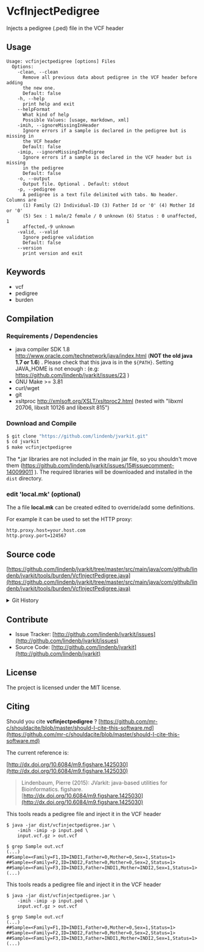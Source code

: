 # VcfInjectPedigree

Injects a pedigree (.ped) file in the VCF header


## Usage

```
Usage: vcfinjectpedigree [options] Files
  Options:
    -clean, --clean
      Remove all previous data about pedigree in the VCF header before adding 
      the new one.
      Default: false
    -h, --help
      print help and exit
    --helpFormat
      What kind of help
      Possible Values: [usage, markdown, xml]
    -imih, --ignoreMissingInHeader
      Ignore errors if a sample is declared in the pedigree but is missing in 
      the VCF header
      Default: false
    -imip, --ignoreMissingInPedigree
      Ignore errors if a sample is declared in the VCF header but is missing 
      in the pedigree
      Default: false
    -o, --output
      Output file. Optional . Default: stdout
    -p, --pedigree
      A pedigree is a text file delimited with tabs. No header. Columns are 
      (1) Family (2) Individual-ID (3) Father Id or '0' (4) Mother Id or '0' 
      (5) Sex : 1 male/2 female / 0 unknown (6) Status : 0 unaffected, 1 
      affected,-9 unknown
    -valid, --valid
      Ignore pedigree validation
      Default: false
    --version
      print version and exit

```


## Keywords

 * vcf
 * pedigree
 * burden


## Compilation

### Requirements / Dependencies

* java compiler SDK 1.8 http://www.oracle.com/technetwork/java/index.html (**NOT the old java 1.7 or 1.6**) . Please check that this java is in the `${PATH}`. Setting JAVA_HOME is not enough : (e.g: https://github.com/lindenb/jvarkit/issues/23 )
* GNU Make >= 3.81
* curl/wget
* git
* xsltproc http://xmlsoft.org/XSLT/xsltproc2.html (tested with "libxml 20706, libxslt 10126 and libexslt 815")


### Download and Compile

```bash
$ git clone "https://github.com/lindenb/jvarkit.git"
$ cd jvarkit
$ make vcfinjectpedigree
```

The *.jar libraries are not included in the main jar file, so you shouldn't move them (https://github.com/lindenb/jvarkit/issues/15#issuecomment-140099011 ).
The required libraries will be downloaded and installed in the `dist` directory.

### edit 'local.mk' (optional)

The a file **local.mk** can be created edited to override/add some definitions.

For example it can be used to set the HTTP proxy:

```
http.proxy.host=your.host.com
http.proxy.port=124567
```
## Source code 

[https://github.com/lindenb/jvarkit/tree/master/src/main/java/com/github/lindenb/jvarkit/tools/burden/VcfInjectPedigree.java](https://github.com/lindenb/jvarkit/tree/master/src/main/java/com/github/lindenb/jvarkit/tools/burden/VcfInjectPedigree.java)


<details>
<summary>Git History</summary>

```
Wed Sep 20 15:52:53 2017 +0200 ; moving to amalgamation ; https://github.com/lindenb/jvarkit/commit/fca74f53afa062f238c8a899ee0ee6e7cd15136c
Thu Sep 7 17:40:15 2017 +0200 ; move vcffilterso to spring ; https://github.com/lindenb/jvarkit/commit/21b527faa9f615f0eb8d479e42efa2b8bfe6dcce
Thu Sep 7 15:26:22 2017 +0200 ; adding unit test with testng ; https://github.com/lindenb/jvarkit/commit/980b8937646e706a83b10f6b1ceeb015f37bbcc1
Wed Sep 6 18:09:53 2017 +0200 ; moving to spring xml component ; https://github.com/lindenb/jvarkit/commit/2a697f0a6ac81ad0975fedd43ca2ff916f2920f0
Fri Aug 4 16:40:02 2017 +0200 ; cont ; https://github.com/lindenb/jvarkit/commit/57f08e720a97f952bab81961431d83accdefeae3
Thu Jun 22 13:16:05 2017 +0200 ; vcfloopovergenes ; https://github.com/lindenb/jvarkit/commit/aa4a6f29c853efddcee5678f9441d9994a2deee6
Wed May 17 14:09:36 2017 +0200 ; fix typo bioalcidae ; https://github.com/lindenb/jvarkit/commit/9db2344e7ce840df02c5a7b4e2a91d6f1a5f2e8d
Tue May 9 20:36:16 2017 +0200 ; cont ; https://github.com/lindenb/jvarkit/commit/517cc3660251857061fa955cce5c8e07362c5bee
Mon Apr 18 17:34:40 2016 +0200 ; cnot burden ; https://github.com/lindenb/jvarkit/commit/e0403a175b479d9e8bec1ced1e3f35715f404ad8
Fri Apr 15 17:09:59 2016 +0200 ; inject pedigree ; https://github.com/lindenb/jvarkit/commit/f9a18a1ce155a78b2e430d8d7860d0cab8f33722
```

</details>

## Contribute

- Issue Tracker: [http://github.com/lindenb/jvarkit/issues](http://github.com/lindenb/jvarkit/issues)
- Source Code: [http://github.com/lindenb/jvarkit](http://github.com/lindenb/jvarkit)

## License

The project is licensed under the MIT license.

## Citing

Should you cite **vcfinjectpedigree** ? [https://github.com/mr-c/shouldacite/blob/master/should-I-cite-this-software.md](https://github.com/mr-c/shouldacite/blob/master/should-I-cite-this-software.md)

The current reference is:

[http://dx.doi.org/10.6084/m9.figshare.1425030](http://dx.doi.org/10.6084/m9.figshare.1425030)

> Lindenbaum, Pierre (2015): JVarkit: java-based utilities for Bioinformatics. figshare.
> [http://dx.doi.org/10.6084/m9.figshare.1425030](http://dx.doi.org/10.6084/m9.figshare.1425030)



This tools reads a pedigree file and inject it in the VCF header  



```
$ java -jar dist/vcfinjectpedigree.jar \
	-imih -imip -p input.ped \
	input.vcf.gz > out.vcf

$ grep Sample out.vcf
(...)
##Sample=<Family=F1,ID=INDI1,Father=0,Mother=0,Sex=1,Status=1>
##Sample=<Family=F2,ID=INDI2,Father=0,Mother=0,Sex=2,Status=1>
##Sample=<Family=F3,ID=INDI3,Father=INDI1,Mother=INDI2,Sex=1,Status=1>
(...)

```






This tools reads a pedigree file and inject it in the VCF header  


```
$ java -jar dist/vcfinjectpedigree.jar \
	-imih -imip -p input.ped \
	input.vcf.gz > out.vcf

$ grep Sample out.vcf
(...)
##Sample=<Family=F1,ID=INDI1,Father=0,Mother=0,Sex=1,Status=1>
##Sample=<Family=F2,ID=INDI2,Father=0,Mother=0,Sex=2,Status=1>
##Sample=<Family=F3,ID=INDI3,Father=INDI1,Mother=INDI2,Sex=1,Status=1>
(...)

```


